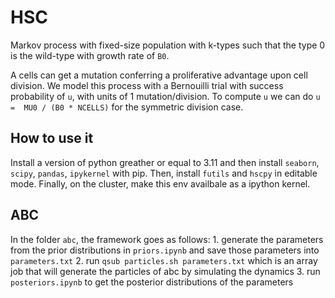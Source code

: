 # HSC
Markov process with fixed-size population with k-types such that the type 0 is the wild-type with growth rate of `B0`. 

A cells can get a mutation conferring a proliferative advantage upon cell division. We model this process with a Bernouilli trial with success probability of `u`, with units of 1 mutation/division. To compute `u` we can do `u =  MU0 / (B0 * NCELLS)` for the symmetric division case.

## How to use it
Install a version of python greather or equal to 3.11 and then install `seaborn`, `scipy`, `pandas`, `ipykernel` with pip.
Then, install `futils` and `hscpy` in editable mode.
Finally, on the cluster, make this env availbale as a ipython kernel.

## ABC
In the folder `abc`, the framework goes as follows:
    1. generate the parameters from the prior distributions in `priors.ipynb` and save those parameters into `parameters.txt`
    2. run `qsub particles.sh parameters.txt` which is an array job that will generate the particles of abc by simulating the dynamics
    3. run `posteriors.ipynb` to get the posterior distributions of the parameters